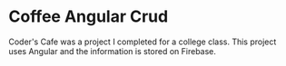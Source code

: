 # Coffee Angular Crud

Coder's Cafe was a project I completed for a college class. This project uses Angular and the information is stored on Firebase.
